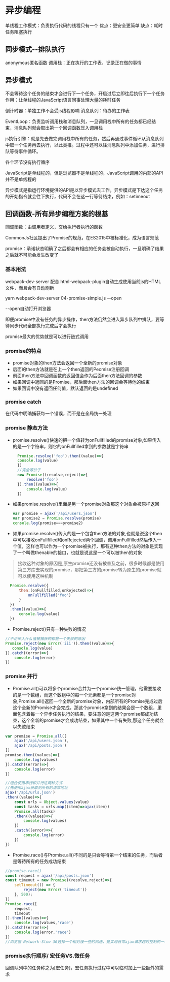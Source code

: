 # 异步编程

单线程工作模式：负责执行代码的线程只有一个
优点：更安全更简单
缺点：耗时任务阻塞执行

## 同步模式--排队执行

anonymous匿名函数
调用栈：正在执行的工作表，记录正在做的事情

## 异步模式

不会等待这个任务的结束才会进行下一个任务，开启过后立即往后执行下一个任务
作用：让单线程的JavaScript语言同事处理大量的耗时任务

倒计时器：单独工作不会受js线程影响
消息队列：待办的工作表

EventLoop：负责监听调用栈和消息队列，一旦调用栈中所有的任务都已经结束，消息队列就会取出第一个回调函数压入调用栈

js执行引擎：就是先去做完调用栈中所有的任务，然后再通过事件循环从消息队列中取一个任务再去执行，以此类推。过程中还可以往消息队列中添加任务，进行排队等待事件循环。

各个环节没有执行循序

JavaScript是单线程的，但是浏览器不是单线程的，JavaScript调用的内部的API并不是单线程的

异步模式是指运行环境提供的API是以异步模式去工作，异步模式是下达这个任务的开始指令就会往下执行，代码不会在这一行等待结束，例如：setimeout

## 回调函数-所有异步编程方案的根基

回调函数：由调用者定义，交给执行者执行的函数

CommonJs社区提出了Promise的规范，在ES2015中被标准化，成为语言规范

promise：承诺状态明确了之后都会有相应的任务会被自动执行，一旦明确了结果之后就不可能会发生改变了

### 基本用法

webpack-dev-server 配合
html-webpack-plugin自动生成使用当前js的HTML文件，而且会有自动刷新

yarn webpack-dev-server 04-promise-simple.js --open

--open自动打开浏览器

即便promise中没有任务的异步操作，then方法仍然会进入异步队列中排队，要等待同步代码全部执行完成后才会执行

promise最大的优势就是可以进行链式调用

### promise的特点

- promise对象的then方法会返回一个全新的promise对象
- 后面的then方法就是在上一个then返回的Peomise注册回调
- 前面then方法中回调函数的返回值会作为后面then方法回调的参数
- 如果回调中返回的是Promise，那后面then方法的回调会等待他的结束
- 如果回调中没有返回任何值，默认返回的是undefined

### promise catch

在代码中明确捕获每一个错误，而不是在全局统一处理

### promise 静态方法

- promise.resolve()快速的把一个值转为onFullfilled的promise对象,如果传入的是一个字符串，则它的onFullfilled拿到的参数就是字符串

  ```js
    Promise.resolve('foo').then((value)=>{
    console.log(value)
    })
    //完全等价于
    new Promise((resolve,reject)=>{
        resolve('foo')
    }).then((value)=>{
        console.log(value)
    })
  ```

- 如果promise.resolve()里面是另一个promise对象那这个对象会被原样返回
  
  ```js
  var promise = ajax('/api/users.json')
  var promise2 = Promise.resolve(promise)
  console.log(promise===promise2)
  ```

- 如果promise.resolve()传入的是一个包含then方法的对象,也就是说这个then中可以接收onFullfilled和onRejected两个回调，调用onFullfilled然后传入一个值，这样也可以作为一个promise被执行，那有这种then方法的对象是实现了一个叫做thenable的接口，也就是说这是一个可以被then的对象

> 接收这种对象的原因是,原生promise还没有被普及之前，很多时候都是使用第三方库去实现的promise，那把第三方的promise转为原生的promise就可以使用这种机制
  
  ```js
    Promise.resolve({
        then:(onFullfilled,onRejected)=>{
            onFullfilled('foo')
        }
    })
    .then((value)=>{
        console.log(value)
    })
  ```

- Promise.reject()只有一种失败的情况

```js
//不论传入什么值被捕获的都是一个失败的原因
Promise.reject(new Error('iii')).then((value)=>{
   console.log(value)
}).catch((error)=>{
    console.log(error)
})
```

### promise 并行

- Promise.all()可以将多个promise合并为一个promise统一管理，他需要接收的是一个数组，而这个数组中的每一个元素都是一个promise对象,Promise.all()返回一个全新的promise对象，内部所有的Promise完成过后这个全新的Promise才会完成，那这个promise拿到的结果会是一个数组，里面包含着每一个异步任务执行的结果，要注意的是这两个promise都成功结束，这个全新的promise才会成功结束，如果其中一个有失败,那这个任务就会以失败结束

```js
var promise = Promise.all([
    ajax('/api/users.json'),
    ajax('/api/posts.json')
])
promise.then((values)=>{
    console.log(values)
}).catch((error)=>{
    console.log(error)
})
```

```js
//组合使用串行和并行这两种方式
//先使用ajax获取到所有的请求地址
ajax('/api/urls.json')
.then((value)=>{
    const urls = Object.values(value)
    const tasks = urls.map((item)=>ajax(item))
    Promise.all(tasks)
    .then((values)=>{
        console.log(values)
    })
    .catch((error)=>{
        console.log(error)
    })
})
```

- Promise.race()与Promise.all()不同的是只会等待第一个结束的任务，而后者是等待所有的任务成功结束

```js
//promise.race()
const request = ajax('/api/posts.json')
const timeout = new Promise((resolve,reject)=>{
    setTimeout(() => {
        reject(new Error('timeout'))
    }, 500);
})
Promise.race([
    request,
    timeout
]).then((values)=>{
    console.log(values,'race')
}).catch((error)=>{
    console.log(error,'race')
})
//浏览器 Network-Slow 3G选择一个相对慢一些的网速，是实现日常ajax请求超时控制的一种方式
```

### promise执行顺序/ 宏任务VS.微任务

回调队列中的任务称之为[宏任务]，宏任务执行过程中可以临时加上一些额外的需求

